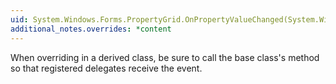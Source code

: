 ```yaml
---
uid: System.Windows.Forms.PropertyGrid.OnPropertyValueChanged(System.Windows.Forms.PropertyValueChangedEventArgs)
additional_notes.overrides: *content
---
```


<p>When overriding <xref href="System.Windows.Forms.PropertyGrid.OnPropertyValueChanged(System.Windows.Forms.PropertyValueChangedEventArgs)"></xref> in a derived class, be sure to call the base class's <xref href="System.Windows.Forms.PropertyGrid.OnPropertyValueChanged(System.Windows.Forms.PropertyValueChangedEventArgs)"></xref> method so that registered delegates receive the event.</p>


